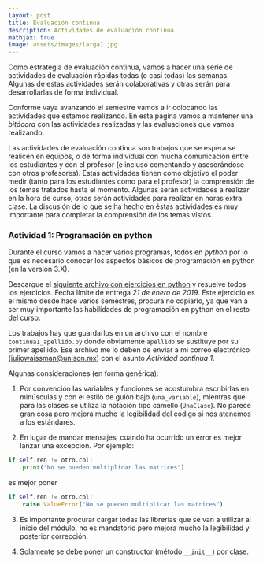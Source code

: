 ```yaml
---
layout: post
title: Evaluación continua
description: Actividades de evaluación continua
mathjax: true
image: assets/images/larga1.jpg
---
```


Como estrategia de evaluación continua, vamos a hacer una serie de actividades
de evaluación rápidas todas (o casi todas) las semanas. Algunas de estas
actividades serán colaborativas y otras serán para desarrollarlas de forma
individual.

Conforme vaya avanzando el semestre vamos a ir colocando las actividades que
estamos realizando. En esta página vamos a mantener una *bitácora* con las
actividades realizadas y las evaluaciones que vamos realizando.

Las actividades de evaluación continua son trabajos que se espera se realicen en
equipos, o de forma individual con mucha comunicación entre los estudiantes y
con el profesor (e incluso comentando y asesorándose con otros profesores).
Estas actividades tienen como objetivo el poder medir (tanto para los
estudiantes como para el profesor) la comprensión de los temas tratados hasta el
momento. Algunas serán actividades a realizar en la hora de curso, otras serán
actividades para realizar en horas extra clase. La discusión de lo que se ha
hecho en éstas actividades es muy importante para completar la comprensión de
los temas vistos.

### Actividad 1: Programación en python

Durante el curso vamos a hacer varios programas, todos en *python* por lo que es
necesario conocer los aspectos básicos de programación en python (en la versión
3.X).

Descargue el [siguiente archivo con ejercicios en
python](https://github.com/IA-UNISON/material/raw/master/examenes-rapidos/examen%20rápido%201/examen-rapido-01.pdf)
y resuelve todos los ejercicios. Fecha límite de entrega *21 de enero de 2019*.
Este ejercicio es el mismo desde hace varios semestres, procura no copiarlo, ya
que van a ser muy importante las habilidades de programación en python en el
resto del curso.

Los trabajos hay que guardarlos en un archivo con el nombre
`continua1_apellido.py` donde obviamente `apellido` se sustituye por su primer
apellido. Ese archivo me lo deben de enviar a mi correo electrónico
(juliowaissman@unison.mx) con el asunto *Actividad continua 1*.


Algunas consideraciones (en forma genérica):

1. Por convención las variables y funciones se acostumbra escribirlas en
   minúsculas y con el estilo de guión bajo (`una_variable`), mientras que para
   las clases se utiliza la notación tipo camello (`UnaClase`). No parece gran
   cosa pero mejora mucho la legibilidad del código si nos atenemos a los
   estándares.

2. En lugar de mandar mensajes, cuando ha ocurrido un error es mejor lanzar una
   excepción. Por ejemplo:

```python
if self.ren != otro.col:
	print("No se pueden multiplicar las matrices")
```

es mejor poner

```python
if self.ren != otro.col:
	raise ValueError("No se pueden multiplicar las matrices")
```

3. Es importante procurar cargar todas las librerías que se van a utilizar al
   inicio del módulo, no es mandatorio pero mejora mucho la legibilidad y
   posterior corrección.

4. Solamente se debe poner un constructor (método `__init__`) por clase.



<!--

### Actividad 2: Haciendo un cuestionario

Con el fin de revisar los conceptos teóricos sobre la definición e historia de la IA, así como de los agentes racionales, vamos a realizar una dinámica grupal/individual el viernes 25 de enero.

La dinámica es la siguiente:

1. Cada estudiante va a elaborar, en media hora, un pequeño test con 10 enunciados los cuales puedan ser falsos o verdaderos. Los enunciados pueden ser sobre:

   1. Definición de IA y/o agentes racionales
   2. Historia de la IA
   3. Entornos, definición PEAS y/o caracteríaticas de los entornos
   4. Agentes racionales, definición y/o tipos de agentes racionales
   5. Ejemplos de aplicaciones de la IA
   
2. Los estudiantes se van a intercambiar en forma aleatoria los examenes realizados, cada uno tendrá 15 minutos para reponderlo.

3. Los examenes se devuelven a quien los elaboró y los evalúa en 5 min.

4. Tienen 5 min. para explicar (y discutir) en grupos de 6 estudiantes, cuales estuvieron mal contestadas y porqué.

Los exámenes al final deben de llevar el nombre **unicamente** de quien lo elaboró. Como profesor, voy a evaluar lo interesante de los enunciados y el hecho que se encuentren bien evaluados. El estudiante que elaboré el mejor de los examenes a juicio (subjetivo) del profesor, recibirá un estimulo, ya sea como puntos extra en otras actividades de evaluación continua, ya sea como puntos extra en el primer examen parcial, dependiendo de la calidad del trabajo.

En general todos los cuestionarios fueron bastante buenos. Se seleccionaron algunas de las preguntas que, o se prestaban a interpretaciones, o servian de entrada para ampliar un poco lo visto en clase sobre temas particularmente interesantes.
 

### Actividad 3: Modelado de un problema de búsqueda local

En clase se dejo como trabajo el modelado de un problema no trivial (acomodar una serie de piezas de caminos de tren de juguete, de manera que todas las piezas queden conectadas entre si, y que no quedan caminos encimados ni conectores sueltos).

El ejercicio consiste en establecer el problema de optimización, esto es:

1. La representación del estado
2. El espacio de estado y su cardinalidad
3. El costo de un estado
4. Como generar un vecino aleatorio de un estado (opcional)
5. Como generar todos los vecinos de un estado (opcional)

El trabajo hay que entregarlo el día miércoles 6 de febrero. A mano o de preferencia como un documento escrito con LaTeX.

Varios estudiantes no entregaron esta tarea tristemente para mi. Por otro lado, los que la entregaron hicieron un muy buen trabajo para modelar un problema no trivial.

### Actividad 4: Inventando un algoritmo metaheurístico

Con el fin de revisar si se comprendió correctamente la mecánica detrás de los
algoritmos metaheurísticos de búsquedas locales, cada estudiante va a desarrollar (de manera muy breve) una propuesta de
algoritmo metaheurístico, no importa si es factible, eficiente o funcional (o si
ya existe).

Cada estudiante entregará un reporte en $\LaTeX$ lo más concreto posible el cuál
deberá contener lo siguiente:

- ¿Cuál es la metáfora (metaheurística de donde se inspira)?

- ¿Cuales son los operadores principales?

- ¿Porqué podría pensarse que el algoritmo converge asintóticamente a un mínimo
  global?

Agradezco el esfuerzo de los estudiantes para entregar una idea. En particular hubo un par de metaheurísticas propuestas que me parecieron muy interesantes, pero en general todo mundo hizo un esfuerzo genuino y original.

### Actividad 5: Modelado de un problema de CSP

Con el fin de dar énfasis en el problema del modelado de CSP, más que en los algoritmos de solución,
en esta actividad se propuso resolver en forma grupal el problema de construcción de
crucigramas a partir de un conjunto determinado de palabras. El problema consistia en determinar

- Variables (como describirlas)
- Dominios
- Restricciones unarias
- Restricciones binarias
- Restricciones globales
- Vecinos (si aplica)

El resultado fue muy bueno de acuerdo a mi percepción. En particular me gustó mucho la manera en que se discutió en grupo el problema y como todos podían participar con ideas durante la exposición que realizaron.


### Actividad 6: Desarrollando heurísticas admisibles

Desarrolla los ejercicios que se encuentran en el documento de [evaluación
contínua 6](/assets/docs/continua_6_2019.pdf), desarrolla tus respuestas en un
documento en $\LaTeX$. Las respuestas deben ser realizadas en forma individual. Una vez que todos hayan mandado sus respuestas, vamos a discutir
las heurísticas propuestas en clase.

Con mucha pena, esta actividad sólamente la realizó y la envió Liz Soto. Espero que en otras actividades de evaluación continua la participación vuelva a ser masiva ya que es la manera en que puedo yo ir midiendo el avance del grupo y la velocidad a la que vemos los temas.

### Actividad 7: Busquedas con adversarios: Minimax y poda alfa-beta

Desarrolla los ejercicios que se encuentran en el documento de [evaluación
contínua 6](/assets/docs/continua_6.pdf). El semestre pasado fue la actividad continua 6, 
pero ahora ya vamos en la actividad 7 (hemos mejorado). Las respuestas las vamos a discutir
en clase.

### Actividad 8: Redes bayesianas 

Desarrolla los ejercicios que se encuentran en el documento [evaluación continua 7] (/assets/docs/continua_7.pdf). Como la otra, el semestre anterior está actividad fue la actividad 7 (por eso la confusión). 

El trabajo se realizó en fin de semana y las respuestas se revisaron el lunes. Me gustó la participación de todos, si bien hubo algunos estudiantes que se destacaron por el esfuerzo en realizar la actividad.

### Actividad 9: Aprendiando a usar numpy/matplotlib y libretas jupyter

Para poder aplicar las bibliotecas de aprendizaje automático en *python* es necesario
cnocer y dominar 3 tecnologías: *jupyter* como un medio de programación literal en python, 
`numpy` como biblioteca matemática básica en el *stack* científico de *python* y `matplotlib`
como la biblioteca de base para graficación. 

Como actividad continua se deja la solución de una *libreta-tutorial* que desarrollé, para la cual hay
que instalar algunos modulos especializados (si instalaste la versión de *Anaconda* de *python* ya viene todo lo que necesitas). La libreta se puede descargar [aqui](https://nbviewer.jupyter.org/github/IA-UNISON/IA-UNISON.github.io/blob/master/assets/docs/intro_numpy.ipynb).

Si requieres información sobre *jupyter* [aqui te dejo la liga a un tutorial que hice hace algo de tiempo](https://juliowaissman.github.io/jupyter-intro).


### Actividad 10: Aprendiendo a usar pandas

Para manipular datos en python, la mejor (y la más popular) de las bibliotecas que existen es `pandas`. En `pandas` se dedinen objetos tipi `DataFrame` y `Series` que permiten manejar los datos en forma sencilla, y como ambas clases heredan de `numpy.ndarray`, mantienen compatibilidad para ser usadas dentro de `scikit-learn` y otras bibliotecas de aprendizaje automático.  

Como actividad continua se deja la solución de una *libreta-tutorial* que desarrollé, para la cual hay
que instalar algunos modulos especializados (si instalaste la versión de *Anaconda* de *python* ya viene todo lo que necesitas). La libreta se puede descargar [aqui](/assets/docs/intro_pandas.ipynb). Para desarrollar la libreta es necesario descargar una tabla de datos en formato csv sobre [transito de bicicletas](/assets/docs/bikes.csv).









### Actividad 2: Crucigrama de conceptos

Con el fin de revisar los conceptos teóricos sobre IA y agentes racionales, se realizó una dinámica grupal,
donde el grupo se dividió en dos y cada equipo desarrolló un crucigrama con conceptos base de IA,
y posteriormente se lo intercambiaron con el otro equipo. Los crucigramas desarrollados fueron los siguientes

**Crucigrama 1**

![](/assets/images/continua/cru1.jpg)

**Crucigrama 2**

![](/assets/images/continua/cru2.jpg)


Los dos equipos hicieron muy buen trabajo (todo se realizó en menos de una hora
que dura el curso los viernes). ¡Felicidades!


### Actividad 3: Inventando un algoritmo metaheurístico

Con el fin de evaluar si se comprendió correctamente la mecánica detrás de los
algoritmos metaheurísticos de búsquedas locales, se dividió el grupo en dos
equipos y cada una va a desarrollar (de manera muy breve) una propuesta de
algoritmo metaheurístico, no importa si es factible, eficiente o funcional (o si
ya existe).

Cada equipo entregará un reporte en $\LaTeX$ lo más concreto posible el cuál
deberá contener lo siguiente:

- ¿Cuál es la metaheurística de donde se inspira?

- ¿Porqué podría pensarse que el algoritmo converge asintóticamente a un mínimo
  global?

- El pseudocódigo en muy grandes rasgos, sin detalles de implementación

A continuación se agregarán los links de ambas propuestas.

- [Algoritmo homo-inspirado](/assets/docs/metaheuristica1.pdf) propuesto por
  Víctor Noriega, Fabián Encinas y Mario Castro

- [Algoritmo de drones](/assets/docs/metaheuristica2.pdf) propuesto por Gilberto
  Espinoza y Jorge Xavier Paredes


| Característica                                                                        | Homo-inspirado | Drones |
|---------------------------------------------------------------------------------------|----------------|--------|
| ¿Explica la inspiración a un proceso de optimización?                                 | si             | si     |
| ¿Explica brevemente porqué piensan que el algoritmo podría tender a un mínimo global? | si             | no     |
| ¿Presenta un pseudocódigo a grandes rasgos del algoritmo?                             | si             | no     |                                                                                      |


Cada actualización de los documentos, implica un cambio en la tabla de
evaluación.


### Actividad 4: Planteando un problema de CSP

Para esta actividad hay que plantear (no resolver) un problema de CSP
particular: La generación de crucigramas.

Tenemos una lista de palabras horizontales $\{w^h_1, \ldots, w^h_n\}$ y una
lista de palabras verticales $\{w^v_1, \ldots, w^v_m\}$, las cuales se van a
colocar en un espacio cuadriculado con $n_max$ columnas y $m_max$ renglones.
Cada palabra está compuesta por una cadena de caractéres, $w = (c_1, \ldots,
c_{len(w)})$.

Para hacer un crucigrama hay que cumplir con las siguientes restricciones:

1. No se pueden traslapar dos palabras horizontales o verticales, ni pueden
   estar en columnas adyacentes si se traslapan.
2. Si se cruzan una palabra vertical con una horizontal, el espacio donde se
   cruzan debe de compartir la misma letra
3. Todas las palabras deben de estar conectadas entre si, con al menos un cruce.

Lo que se pide es proponer un modelo de CSP basado en gráficas de restricciones
respondiendo los siguientes incisos:

1. ¿Cuál es el espacio de estado $X$?
2. ¿Cuál es el dominio de cada una de las variables?
3. ¿Cuales son los vecinos de cada variables?
4. Expresa en forma general cuales son las restricciones binarias?
5. ¿Existen restricciones globales? y de ser el caso ¿Cuáles?

Los documentos con los modelos son los siguientes:

1. [Modelo 1](/assets/docs/cruci1.pdf)
2. [Modelo 2](/assets/docs/cruci2.pdf)

y la evaluación es la siguiente:

| Característica           | Modelo 1 | Modelo 2 |
|--------------------------|----------|----------|
| ¿Espaco de estado?       | si       | si       |
| ¿Dominios?               | si       | si       |
| ¿Vecindades?             | si       | si       |
| ¿Restricciones binarias  | si       | si       |
| ¿Restricciones globales? | si       | si       |



### Actividad 5: Desarrollando heurísticas admisibles

Desarrolla los ejercicios que se encuentran en el documento de [evaluación
contínua 5](/assets/docs/continua_5.pdf), desarrolla tus respuestas en un
documento en $\LaTeX$. Las respuestas pueden ser realizadas en forma individual
o por equipos. Una vez que todos hayan mandado sus respuestas, vamos a discutir
las heurísticas propuestas en clase.

Las respuestas por equipos se pueden consultar en [este
documento](/assets/docs/busqueda1.pdf) y en [este otro
documento](/assets/docs/busqueda2.pdf).


| Problema 1                       | Equipo 1 | Equipo 2 | Problema 2               | Equipo 1 | Equipo 2 |
|----------------------------------|----------|----------|--------------------------|----------|----------|
| Factor de ramificación           |    si    |   si     | Espacio de estado        |   si     |   si     |
| Estados a profundidad k          |    si    |   si     | Acciones legales         |   si     |   si     |
| Nodos expandidos BFS árboles     |    si    |   si     | Estado sucesor           |   si     |   si     |
| Nodos expandidos BFS grafos      |    si    |   si     | Costo local              |   si     |   si     |
| Nodos expandidos DFS árboles     |    si    |   si     | Cardinalidad de S        |   si     |   si     |
| Nodos expandidos DFS grafos      |    si    |   si     | ¿Heurísticas admisibles? |   si     |   si     |
| Heurística admisibles            |    si    |   si     | Dos heurísticas          |   si     |   si     |
| Nodos expandidos A*              |    si    |   si     | ¿Admisibles?             |   no     |   no     |
| Admisible primer cambio entorno  |    si    |   si     | ¿Dominancia?             |   no     |   si     |
| Admisible segundo cambio entorno |    si    |   si     | ¿Gráfos o árboles?       |   no     |   no     |


## Actividad 6: Busquedas con adversarios: Minimax y poda $\alpha$--$\beta$

Desarrolla los ejercicios que se encuentran en el documento de [evaluación
contínua 6](/assets/docs/continua_6.pdf), desarrolla tus respuestas en un
documento en $\LaTeX$. Las respuestas pueden ser realizadas en forma individual
o por equipos. Una vez que todos hayan mandado sus respuestas, vamos a discutir
los resultados en clase.

## Actividad 7: Modelos gráficos probabilistas

Desarrolla los ejercicios que se encuentran en el documento de [evaluación
contínua 7](/assets/docs/continua_7.pdf), desarrolla tus respuestas en un
documento en $\LaTeX$. Las respuestas pueden ser realizadas en forma individual
o por equipos. Una vez que todos hayan mandado sus respuestas, vamos a discutir
los resultados en clase.

## Actividad 8: Introducción a `numpy` y `matlotlib`

Para poder aplicar las bibliotecas de aprendizaje automático en *python* es necesario
cnocer y dominar 3 tecnologías: *jupyter* como un medio de programación literal en python, 
`numpy` como biblioteca matemática básica en el *stack* científico de *python* y `matplotlib`
como la biblioteca de base para graficación. 

Como actividad continua se deja la solución de una *libreta-tutorial* que desarrollé, para la cual hay
que instalar algunos modulos especializados (si instalaste la versión de *Anaconda* de *python* ya viene todo lo que necesitas). La libreta se puede descargar [aqui](https://nbviewer.jupyter.org/github/IA-UNISON/IA-UNISON.github.io/blob/master/assets/docs/intro_numpy.ipynb).

Si requieres información sobre *jupyter* [aqui te dejo la liga a un tutorial que hice hace algo de tiempo](https://juliowaissman.github.io/jupyter-intro).

## Actividad 8: Introducción a `pandas`

Para manipular datos en python, la mejor (y la más popular) de las bibliotecas que existen es `pandas`. En `pandas` se dedinen objetos tipi `DataFrame` y `Series` que permiten manejar los datos en forma sencilla, y como ambas clases heredan de `numpy.ndarray`, mantienen compatibilidad para ser usadas dentro de `scikit-learn` y otras bibliotecas de aprendizaje automático.  

Como actividad continua se deja la solución de una *libreta-tutorial* que desarrollé, para la cual hay
que instalar algunos modulos especializados (si instalaste la versión de *Anaconda* de *python* ya viene todo lo que necesitas). La libreta se puede descargar [aqui](/assets/docs/intro_pandas.ipynb). Para desarrollar la libreta es necesario descargar una tabla de datos en formato csv sobre [transito de bicicletas](/assets/docs/bikes.csv).

-->
